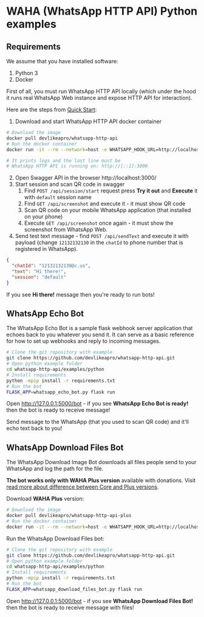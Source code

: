 # WAHA (WhatsApp HTTP API) Python examples

## Requirements

We assume that you have installed software:

1. Python 3
2. Docker

First of all, you must run WhatsApp HTTP API locally (which under the hood it runs real WhatsApp Web instance and expose
HTTP API for interaction).

Here are the steps from [Quick Start](https://waha.devlike.pro/docs/overview/quick-start/):

1. Download and start WhatsApp HTTP API docker container

```bash
# Download the image
docker pull devlikeapro/whatsapp-http-api
# Run the docker container
docker run -it --rm --network=host -e WHATSAPP_HOOK_URL=http://localhost:5000/bot -e WHATSAPP_HOOK_EVENTS=* --name whatsapp-http-api devlikeapro/whatsapp-http-api

# It prints logs and the last line must be
# WhatsApp HTTP API is running on: http://[::1]:3000
```

2. Open Swagger API in the browser http://localhost:3000/
3. Start session and scan QR code in swagger
    1. Find `POST /api/session/start` request press **Try it out** and **Execute** it with `default` session name
    2. Find `GET /api/screenshot` and execute it - it must show QR code
    3. Scan QR code on your mobile WhatsApp application (that installed on your phone)
    4. Execute `GET /api/screenshot` once again - it must show the screenshot from WhatsApp Web.
4. Send test text message - find `POST /api/sendText` and execute it with payload (change `12132132130` in the `chatId`
   to phone number that is registered in WhatsApp).

```json
{
  "chatId": "12132132130@c.us",
  "text": "Hi there!",
  "session": "default"
}
```

If you see **Hi there!** message then you're ready to run bots!

## WhatsApp Echo Bot

The WhatsApp Echo Bot is a sample flask webhook server application that echoes back to you whatever you send it. It can
serve
as a basic reference for how to set up webhooks and reply to incoming messages.

```bash
# Clone the git repository with example
git clone https://github.com/devlikeapro/whatsapp-http-api.git
# Open python example folder
cd whatsapp-http-api/examples/python
# Install requirements
python -mpip install -r requirements.txt
# Run the bot
FLASK_APP=whatsapp_echo_bot.py flask run
```

Open http://127.0.0.1:5000/bot - if you see **WhatsApp Echo Bot is ready!** then the bot is ready to receive message!

Send message to the WhatsApp (that you used to scan QR code) and it'll echo text back to you!

## WhatsApp Download Files Bot

The WhatsApp Download Image Bot downloads all files people send to your WhatsApp and log the path for the file.

**The bot works only with WAHA Plus version** available with donations.
Visit [read more about difference between Core and Plus versions](https://waha.devlike.pro/docs/how-to/plus-version/).

Download **WAHA Plus** version:

```bash
# Download the image
docker pull devlikeapro/whatsapp-http-api-plus
# Run the docker container
docker run -it --rm --network=host -e WHATSAPP_HOOK_URL=http://localhost:5000/bot -e WHATSAPP_HOOK_EVENTS=* --name whatsapp-http-api devlikeapro/whatsapp-http-api-plus
```

Run the WhatsApp Download Files bot:

```bash
# Clone the git repository with example
git clone https://github.com/devlikeapro/whatsapp-http-api.git
# Open python example folder
cd whatsapp-http-api/examples/python
# Install requirements
python -mpip install -r requirements.txt
# Run the bot
FLASK_APP=whatsapp_download_files_bot.py flask run
```

Open http://127.0.0.1:5000/bot - if you see **WhatsApp Download Files Bot!** then the bot is ready to receive message
with files!
